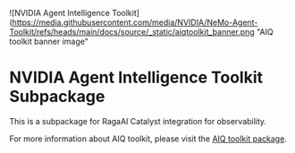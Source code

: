 <!--
SPDX-FileCopyrightText: Copyright (c) 2025, NVIDIA CORPORATION & AFFILIATES. All rights reserved.
SPDX-License-Identifier: Apache-2.0

Licensed under the Apache License, Version 2.0 (the "License");
you may not use this file except in compliance with the License.
You may obtain a copy of the License at

http://www.apache.org/licenses/LICENSE-2.0

Unless required by applicable law or agreed to in writing, software
distributed under the License is distributed on an "AS IS" BASIS,
WITHOUT WARRANTIES OR CONDITIONS OF ANY KIND, either express or implied.
See the License for the specific language governing permissions and
limitations under the License.
-->

![NVIDIA Agent Intelligence Toolkit](https://media.githubusercontent.com/media/NVIDIA/NeMo-Agent-Toolkit/refs/heads/main/docs/source/_static/aiqtoolkit_banner.png "AIQ toolkit banner image"

# NVIDIA Agent Intelligence Toolkit Subpackage
This is a subpackage for RagaAI Catalyst integration for observability.

For more information about AIQ toolkit, please visit the [AIQ toolkit package](https://pypi.org/project/aiqtoolkit/).
